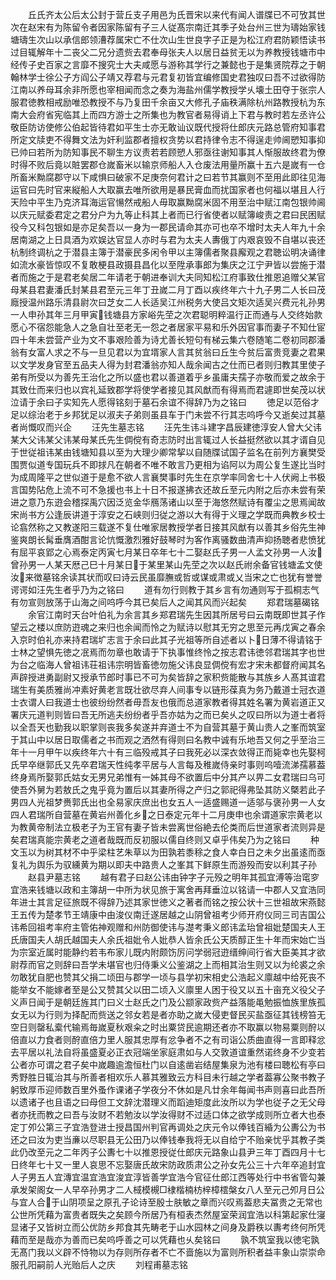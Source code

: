 <!-- { "loadSidebar": true } -->
　　丘氏齐太公后太公封于营丘支子用邑为氏晋宋以来代有闻人谱牒已不可攷其世次在赵宋有为陈留令者因家陈留有子三人従髙宗南迁其季子处台州三世为璹始家钱塘璹生次山以承信郎领漕荐属宋亡不仕次山生世良字子正是为松江府君防颖悟读书过目辄解年十二丧父二兄分遗赀去君奉母张夫人以居日益贫无以为养教授钱塘市中经传子史百家之言靡不搜究士大夫咸愿与游称其学行之兼懿也于是集贤院荐之于朝翰林学士徐公子方阎公子靖又荐君与元君复初皆宜编修国史君独叹曰吾不过欲得防江南以养母耳余非所愿也宰相闻而念之奏为海盐州儒学教授学乆壊土田夺于张宗人服君徳教相戒励唯恐教授不与乃复田千余亩又大修孔子庙秩满除杭州路教授杭为东南大会府省宪临其上而四方游士之所集也为教官者易得诮上下君与教时若左丞许公敬臣防访使修公伯起皆待君如平生士亦无敢讪议既代授将仕郎庆元路总管府知事君所定文牍吏不得舞文法为奸利监郡者擅权贪势以君持律令志不得逞走帅阃愬知事抑已帅曰若所为防知事民不聊生方议责若若顾愬人邪亟往谢知事其人惭服故终君为僚时得不败后竟以賍罢郡仓嵗畜米以输京师船人入仓废法用量所赢十五六是嵗有一仓所畜米黝腐郡守以下咸惧曰破家不足庚奈何君计之曰若节其赢则不至用此即往见海运官曰先时官来縦船人大取赢去唯所欲用是暴民膏血而扰国家者也何福以堪且人行天险中平生乃克济耳海运官愓然戒船人毋取赢黝腐米固不用至治中赋江南包银帅阃以庆元赋委君定之君分户为九等止科其上者而已行省使者以赋簿峻责之君曰民困赋役今又科包银如是亦足矣吾以一身为一郡民请命其亦可也卒不增时太夫人年九十余居南湖之上日具酒为欢娱达官显人亦时与君为太夫人夀俄丁内艰哀毁不自堪以丧还杭制终调杭之于潜县主簿于潜豪民多闲令甲以主簿儒者聚县廨观之君聴讼明决诵律如流水豪皆惊叹不复敢梗县政摄县昌化以至陞承事郎为集庆之江宁尹皆以尝施于潜者而施之于是君老矣居二年请老于朝进奉训大夫同知松江府事致仕推恩追赠父某官母某县君妻潘氏封某县君至元三年丁丑嵗二月丁酉以疾终年六十九子男二人长曰茂廕授温州路乐清县尉次曰芝女二人长适吴江州税务大使吕文矩次适吴兴费元礼孙男一人申孙其年三月甲寅钱塘县方家峪先茔之次君聪明粹温行正而通与人交终始款愿心不宿怨能急人之急自壮至老无一怨之者居家平易和乐外因官事而妻子不知仕宦四十年未尝营产业为文不事艰险善为诗尤善长短句有梯云集六卷随笔二卷初同郡潘翁有女富人求之不与一旦见君以为宜壻家人言其贫翁曰丘生今贫后富贵竞妻之君果以文学发身官至五品夫人得为封君潘翁亦知人哉余闻古之仕而已者则归教其里使子弟有所受以为善先王治化之所以盛也君以善道着乎乡虽庸夫孺子亦敬而爱之故余于其致仕而来归也以宾礼延致郡学将使学者接见其风猷而有得焉而君遽即世矣茂以状泣请于余曰子实知先人愿得铭刻于墓石余谊不得辞乃为之铭曰
　　徳足以范俗才足以综治老于乡邦犹足以淑夫子弟则虽县车于门未尝不行其志呜呼今又逝矣过其墓者尚慨叹而兴企
　　汪先生墓志铭
　　汪先生讳斗建字昌辰建徳淳安人曾大父讳某大父讳某父讳某母某氏先生倜傥有奇志防时出言辄过人长益挺然欲以其才谞自见于世従祖讳某由钱塘知县以至为大理少卿常挈以自随牒试国子监名在前列方襄樊受围贾似道专国玩兵不即捄凡在朝者不唯不敢言乃更相为谄阿以为周公复生遂比当时为成周隆平之世似道于是愈不欲人言襄樊事时先生在京学率同舍七十人伏阙上书极言国势阽危上流不可不急援也书上十日不报遂拂衣还故丘至元内附之后亦未尝有荣进之意乃东逰会稽探禹穴因泛览金华鴈荡诸山以至于海悠然赋诗有覆尘之思焉闻故宋尚书方公逢辰讲道于淳安之石峡则归従之游以大有得于义理之学既而典教乡校士论翕然称之又教遂阳三载遂不复仕唯家居教授学者日接其风猷有以善其乡俗先生神鉴爽朗长髯垂膺酒酣言论忼慨激烈雅好鼓琴时为客作离骚数曲清声抑扬聴者悲愤犹有屈平哀郢之心焉泰定丙寅七月某日卒年七十二娶赵氏子男一人孟文孙男一人汝曾孙男一人某天厯己巳十月某日于某里某山先茔之次以赵氏祔余备官钱塘孟文使汝来徴墓铭余读其状而叹曰诗云民虽靡膴或哲或谋或肃或乂当宋之亡也犹有誉誉谔谔如汪先生者乎乃为之铭曰
　　道有勿行则教于其乡言有勿通则写于孤桐志气有勿宣则放荡于山海之间呜呼今其已矣后人之闻其风而兴起矣
　　郑君瑞墓碣铭
　　余官江南时天台叶伯礼为余言其乡郑君瑞先生因其所居号曰云南既即世其子作望云之楼以庶防逰魂之来归也余闻而怜之为赋诗以慰其无穷之思至元再戊寅之春余入京时伯礼亦来持君瑞圹志言于余曰此其子光祖等所自述者以卜日薄不得请铭于士林之望惧先徳之冺焉而勿章也敢请于下执事惟终怜之按志君讳徳邻君瑞其字也世为台之临海人曾祖讳荘祖讳宗明皆畜徳勿施父讳良显倜傥有宏才宋未都督府闻其名声辟授进勇副尉又授承节郎时事已不可为矣皆辞之家积赀能散与其族乡人髙其谊君瑞生有美质雅尚冲素好黄老言既壮欲尽弃人间事专以链形葆真为务乃戴道士冠衣道士衣谓人曰我道士也彼纷纷然者毋吾友也俄而总道家教者得其姓名署为黄岩道正又署庆元道判则皆曰吾无所逃夫纷纷者乎吾亦姑为之而已矣乆之叹曰所以为道士者将以全吾天也勤我以职掌则丧我多矣遂并弃道士不为自营其墓于黄山贵人之峯而筑室于其山中以居日取儒者之书而观之洒然有得则曰名教中诚有乐地吾又何之乎至治三年十一月甲午以疾终年六十有三临殁戒其子曰我死必以深衣敛得正而毙幸也先娶柯氏早卒继郭氏又先卒君瑞天性纯孝平居与人言每及稚嵗侍亲时事则呜噎流涕孺慕葢终身焉所娶郭氏姑女无男兄弟惟有一姊其母不欲置后中分其产以畀二女君瑞曰乌可使吾外舅为若敖氏之鬼乎竟为置后以其妻所得之产归之郭祀得弗坠其防义槩若此子男四人光祖梦赉郭氏出也全易家庆庶出也女五人一适盛赐道一适邬与褒孙男一人女四人君瑞所自营墓在黄岩州善化乡之日泰定元年十二月庚申也余谓道家宗黄老以为教黄帝制法立极老子为王官有妻子皆未尝离世俗絶去伦类而后世道家者流则异是矣君瑞真能宗黄老之道者哉既而反初服以儒自终则又卓乎伟矣乃为之铭曰
　　种文玉以为树其材不中乎梁柱艺朱草以为田孰若黍稌之食人幸白日之未夕出虽逺而亟复礼为舆乐为驭纁黄为期以即夫中路贵人之峯其下鲜原生而游殁而安以利其子孙
　　赵县尹墓志铭
　　越有君子曰赵公讳由钟字子元殁之明年其孤宜溥等治窀穸宜浩来钱塘以政和主簿胡一中所为状见旅于寓舍再拜垂泣以铭请一中郡人又宜浩同年进士其言足征旅既不得辞乃述其家世徳义之著者而铭之按公状十三世祖故宋燕懿王五传为楚孝节王靖康中由浚仪南迁遂居越之山阴曾祖考少师开府仪同三司吉国公讳希回祖考率府主管佑神观赠和州防御使讳与濋考秉义郎讳孟珆曾祖妣楚国夫人王氏唐国夫人胡氏越国夫人余氏祖妣令人妣恭人皆余氏公天质醇正生十年而宋始亡当为宗室近属时能静约若韦布家儿既内附颇饬厉问学弱冠逰缙绅间行省大臣美其才欲尉荐而官之则辞曰吾学未堪官也归侍秉义公鉴湖之上而相其治生则又以为纶裘之余勿敢犹自肥也赞其父捐二顷田与郡学一顷与县学初宋相史公浩起义廪越中给死丧不能举女不能嫁者至是公又赞其父以田二顷入义廪里人困于役又以五十亩充义役父子义声日闻于是朝廷旌其门曰义士赵氏之门及公颛家政赀产益落能黾勉振恤族里族孤女无以为行则为择配而赀送之邻女若是者亦助之嵗大侵吏督民买盐亟征其钱榜笞无空日则罄私槖代输焉毎嵗夏秋艰籴之时出粟贷民逾期还者亦不取赢以物易粟则酧以倍直以力食者则酧直倍力里人服其忠厚有忿争者不之有司诣公质曲直得一言即释忿去平居以礼法自将虽盛夏必正衣冠端坐家庭肃如与人交敦道谊重然诺终身不少变若公者亦可谓之君子矣中嵗趣逾澹恒杜门以自逺凿岩结屋集泉为池有楼曰聴松有亭曰秀野胜日辄治其与所善者相欢乐人慕其雅致云方科目未行越之学者葢寡公聚书教子躬致厚币迎师数百里外蚤作课诸子学夜分不休如是凡廿余年每闻书声则喜曰此吾所以遗诸子也且语之曰母但工文辞沈潜理义而蹈迪矩度此汝所以为学也従子之无父母者亦抚而教之曰吾与汝财不若勉汝以学汝得财不过适口体之欲学成则所立者大也泰定丁夘公第三子宜浩登进士授昌国州判官再调处之庆元令以俸钱百緍为公夀公为书还之曰汝为吏当亷以尽职县无公田乃以俸钱奉我将无以自给宁不贻亲忧乎其教子类此仍改至元之二年丙子公夀七十以推恩授従仕郎庆元路象山县尹三年丁酉四月十七日终年七十又一里人哀思不忘娶唐氏故宋防政质肃公之孙女先公三十六年卒追封宜人子男五人宜漙宜温宜浩宜浚宜淳皆善学宜浩今官征仕郎江西等处行中书省管勾兼承发架阁女一人早卒孙男才二人棫模槻□棣楷楠枋梓樟橒槃女八人至元己夘月日公与宜人合于山阴项呈之原孔子论诗至殷士肤敏之章而兴叹焉葢悲夫冨贵之无常也公世所凭藉为富贵者既失之矣顾今所居乃有桓表杰然屋室荣润宜浩以科第起家仕寖显诸子又皆树立而公优防乡邦食其先畴老于山水园林之间身及爵秩以夀考终何所凭藉而至是哉亦为善而已矣呜呼善之可以凭藉也乆矣铭曰
　　孰不筑室我以徳宅孰无髙门我以义辟不恃物以为存则所存者不亡不啬施以为富则所积者益丰象山崇崇命服孔阳嗣前人光贻后人之庆
　　刘程甫墓志铭
